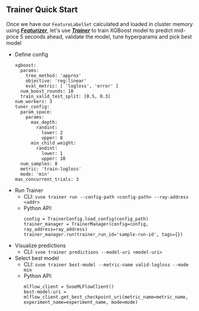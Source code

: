 ## Trainer Quick Start

Once we have our ```FeatureLabelSet``` calculated and loaded in cluster memory using ***[Featurizer](https://anovv.github.io/svoe/featurizer-overview/)***, let's use ***[Trainer](https://anovv.github.io/svoe/trainer-overview/)*** to train XGBoost model to predict mid-price 5 seconds ahead, validate the model, tune hyperparams and pick best model
- Define config
  ```
  xgboost:
    params:
      tree_method: 'approx'
      objective: 'reg:linear'
      eval_metric: [ 'logloss', 'error' ]
    num_boost_rounds: 10
    train_valid_test_split: [0.5, 0.3]
  num_workers: 3
  tuner_config:
    param_space:
      params:
        max_depth:
          randint:
            lower: 2
            upper: 8
        min_child_weight:
          randint:
            lower: 1
            upper: 10
    num_samples: 8
    metric: 'train-logloss'
    mode: 'min'
  max_concurrent_trials: 3
  ```
- Run Trainer
  - CLI: `svoe trainer run --config-path <config-path> --ray-address <addr>`
  - Python API: 
    ```
    config = TrainerConfig.load_config(config_path)
    trainer_manager = TrainerManager(config=config, ray_address=ray_address)
    trainer_manager.run(trainer_run_id='sample-run-id', tags={})
    ```
- Visualize predictions
  - CLI: `svoe trainer predictions --model-uri <model-uri>`
- Select best model
  - CLI: `svoe trainer best-model --metric-name valid-logloss --mode min`
  - Python API:
    ```
    mlflow_client = SvoeMLFlowClient()
    best-model-uri = mlflow_client.get_best_checkpoint_uri(metric_name=metric_name, experiment_name=experiment_name, mode=mode)
    ```